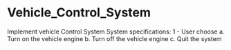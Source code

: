 # Vehicle_Control_System
Implement vehicle Control System 
System specifications: 
1 - User choose 
    a. Turn on the vehicle engine
    b. Turn off the vehicle engine
    c. Quit the system
